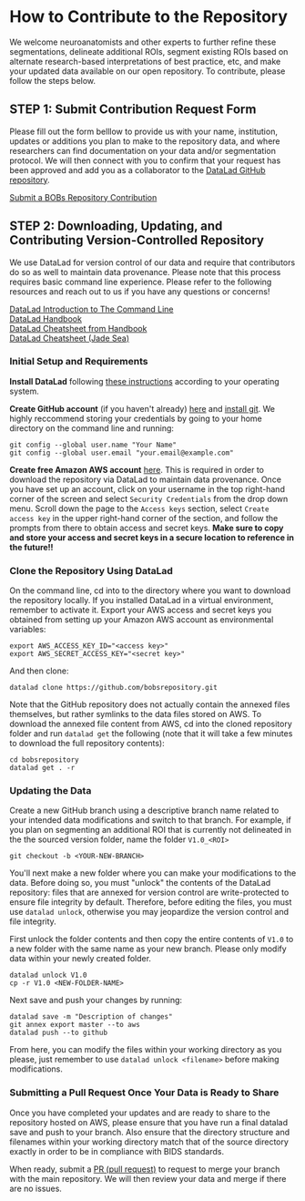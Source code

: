 # How to Contribute to the Repository

We welcome neuroanatomists and other experts to further refine these segmentations, delineate additional ROIs, segment existing ROIs based on alternate research-based interpretations of best practice, etc, and make your updated data available on our open repository. To contribute, please follow the steps below.

## STEP 1: Submit Contribution Request Form

Please fill out the form belllow to provide us with your name, institution, updates or additions you plan to make to the repository data, and where researchers can find documentation on your data and/or segmentation protocol. We will then connect with you to confirm that your request has been approved and add you as a collaborator to the [DataLad GitHub repository](https://github.com/DCAN-Labs/bobsrepository).

[Submit a BOBs Repository Contribution](https://docs.google.com/forms/d/e/1FAIpQLSdppXSfL7RZ2jxo5t8ufh2jZ5tgNLaAKb5pzfOJ8md9F22PsQ/viewform?usp=sf_link)

## STEP 2: Downloading, Updating, and Contributing Version-Controlled Repository

We use DataLad for version control of our data and require that contributors do so as well to maintain data provenance. Please note that this process requires basic command line experience. Please refer to the following resources and reach out to us if you have any questions or concerns!

[DataLad Introduction to The Command Line](https://handbook.datalad.org/en/latest/intro/howto.html#the-command-line)<br> 
[DataLad Handbook](https://handbook.datalad.org/en/latest/index.html)<br>
[DataLad Cheatsheet from Handbook](https://handbook.datalad.org/en/latest/basics/101-136-cheatsheet.html)<br>
[DataLad Cheatsheet (Jade Sea)](https://handbook.datalad.org/en/latest/basics/101-136-cheatsheet.html)


### Initial Setup and Requirements
**Install DataLad** following [these instructions](https://handbook.datalad.org/en/latest/intro/installation.html#installation-and-configuration) according to your operating system.

**Create GitHub account** (if you haven't already) [here](https://docs.github.com/en/get-started/start-your-journey/creating-an-account-on-github) and [install git](https://github.com/git-guides/install-git). We highly reccommend storing your credentials by going to your home directory on the command line and running:<br>
```
git config --global user.name "Your Name"
git config --global user.email "your.email@example.com"
```

**Create free Amazon AWS account** [here](https://portal.aws.amazon.com/gp/aws/developer/registration/index.html?refid=em_127222&p=free&c=hp&z=1). This is required in order to download the repository via DataLad to maintain data provenance. Once you have set up an account, click on your username in the top right-hand corner of the screen and select `Security Credentials` from the drop down menu. Scroll down the page to the `Access keys` section, select `Create access key` in the upper right-hand corner of the section, and follow the prompts from there to obtain access and secret keys. **Make sure to copy and store your access and secret keys in a secure location to reference in the future!!**

### Clone the Repository Using DataLad
On the command line, cd into to the directory where you want to download the repository locally. If you installed DataLad in a virtual environment, remember to activate it. Export your AWS access and secret keys you obtained from setting up your Amazon AWS account as environmental variables:
```
export AWS_ACCESS_KEY_ID="<access key>"
export AWS_SECRET_ACCESS_KEY="<secret key>"
```

And then clone:
```
datalad clone https://github.com/bobsrepository.git
```

Note that the GitHub repository does not actually contain the annexed files themselves, but rather symlinks to the data files stored on AWS. To download the annexed file content from AWS, cd into the cloned repository folder and run `datalad get` the following (note that it will take a few minutes to download the full repository contents):
```
cd bobsrepository
datalad get . -r
```

### Updating the Data

Create a new GitHub branch using a descriptive branch name related to your intended data modifications and switch to that branch. For example, if you plan on segmenting an additional ROI that is currently not delineated in the the sourced version folder, name the folder `V1.0_<ROI>`
```
git checkout -b <YOUR-NEW-BRANCH>
```

You'll next make a new folder where you can make your modifications to the data. Before doing so, you must "unlock" the contents of the DataLad repository: files that are annexed for version control are write-protected to ensure file integrity by default. Therefore, before editing the files, you must use `datalad unlock`, otherwise you may jeopardize the version control and file integrity. 

First unlock the folder contents and then copy the entire contents of `V1.0` to a new folder with the same name as your new branch. Please only modify data within your newly created folder. 
```
datalad unlock V1.0
cp -r V1.0 <NEW-FOLDER-NAME>
```
Next save and push your changes by running:
```
datalad save -m "Description of changes"
git annex export master --to aws
datalad push --to github
```

From here, you can modify the files within your working directory as you please, just remember to use `datalad unlock <filename>` before making modifications. 

### Submitting a Pull Request Once Your Data is Ready to Share
Once you have completed your updates and are ready to share to the repository hosted on AWS, please ensure that you have run a final datalad save and push to your branch. Also ensure that the directory structure and filenames within your working directory match that of the source directory exactly in order to be in compliance with BIDS standards.

When ready, submit a [PR (pull request)](https://docs.github.com/en/pull-requests/collaborating-with-pull-requests/proposing-changes-to-your-work-with-pull-requests/about-pull-requests) to request to merge your branch with the main repository. We will then review your data and merge if there are no issues.




